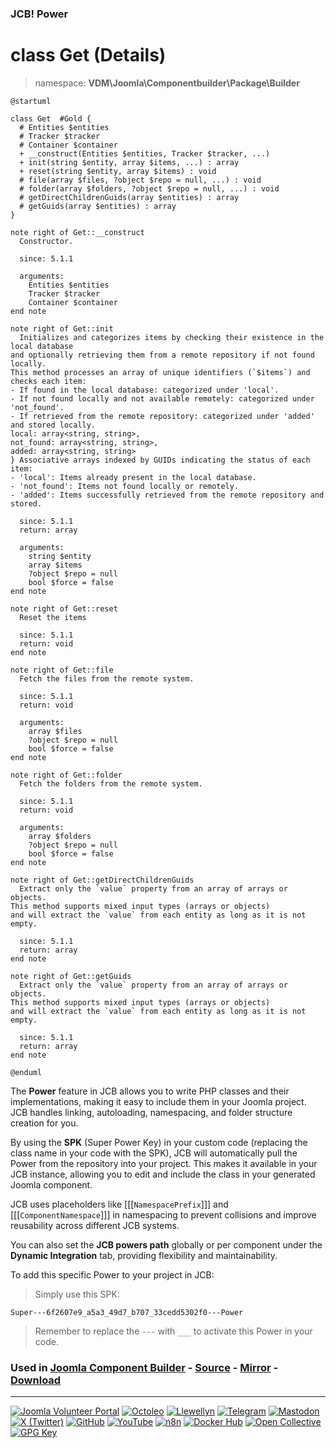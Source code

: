 ### JCB! Power
# class Get (Details)
> namespace: **VDM\Joomla\Componentbuilder\Package\Builder**

```uml
@startuml

class Get  #Gold {
  # Entities $entities
  # Tracker $tracker
  # Container $container
  + __construct(Entities $entities, Tracker $tracker, ...)
  + init(string $entity, array $items, ...) : array
  + reset(string $entity, array $items) : void
  # file(array $files, ?object $repo = null, ...) : void
  # folder(array $folders, ?object $repo = null, ...) : void
  # getDirectChildrenGuids(array $entities) : array
  # getGuids(array $entities) : array
}

note right of Get::__construct
  Constructor.

  since: 5.1.1
  
  arguments:
    Entities $entities
    Tracker $tracker
    Container $container
end note

note right of Get::init
  Initializes and categorizes items by checking their existence in the local database
and optionally retrieving them from a remote repository if not found locally.
This method processes an array of unique identifiers (`$items`) and checks each item:
- If found in the local database: categorized under 'local'.
- If not found locally and not available remotely: categorized under 'not_found'.
- If retrieved from the remote repository: categorized under 'added' and stored locally.
local: array<string, string>,
not_found: array<string, string>,
added: array<string, string>
} Associative arrays indexed by GUIDs indicating the status of each item:
- 'local': Items already present in the local database.
- 'not_found': Items not found locally or remotely.
- 'added': Items successfully retrieved from the remote repository and stored.

  since: 5.1.1
  return: array
  
  arguments:
    string $entity
    array $items
    ?object $repo = null
    bool $force = false
end note

note right of Get::reset
  Reset the items

  since: 5.1.1
  return: void
end note

note right of Get::file
  Fetch the files from the remote system.

  since: 5.1.1
  return: void
  
  arguments:
    array $files
    ?object $repo = null
    bool $force = false
end note

note right of Get::folder
  Fetch the folders from the remote system.

  since: 5.1.1
  return: void
  
  arguments:
    array $folders
    ?object $repo = null
    bool $force = false
end note

note right of Get::getDirectChildrenGuids
  Extract only the `value` property from an array of arrays or objects.
This method supports mixed input types (arrays or objects)
and will extract the `value` from each entity as long as it is not empty.

  since: 5.1.1
  return: array
end note

note right of Get::getGuids
  Extract only the `value` property from an array of arrays or objects.
This method supports mixed input types (arrays or objects)
and will extract the `value` from each entity as long as it is not empty.

  since: 5.1.1
  return: array
end note

@enduml
```

The **Power** feature in JCB allows you to write PHP classes and their implementations,
making it easy to include them in your Joomla project. JCB handles linking, autoloading,
namespacing, and folder structure creation for you.

By using the **SPK** (Super Power Key) in your custom code (replacing the class name
in your code with the SPK), JCB will automatically pull the Power from the repository
into your project. This makes it available in your JCB instance, allowing you to edit
and include the class in your generated Joomla component.

JCB uses placeholders like [[[`NamespacePrefix`]]] and [[[`ComponentNamespace`]]] in
namespacing to prevent collisions and improve reusability across different JCB systems.

You can also set the **JCB powers path** globally or per component under the
**Dynamic Integration** tab, providing flexibility and maintainability.

To add this specific Power to your project in JCB:

> Simply use this SPK:
```
Super---6f2607e9_a5a3_49d7_b707_33cedd5302f0---Power
```
> Remember to replace the `---` with `___` to activate this Power in your code.

### Used in [Joomla Component Builder](https://www.joomlacomponentbuilder.com) - [Source](https://git.vdm.dev/joomla/Component-Builder) - [Mirror](https://github.com/vdm-io/Joomla-Component-Builder) - [Download](https://git.vdm.dev/joomla/pkg-component-builder/releases)

---
[![Joomla Volunteer Portal](https://img.shields.io/badge/-Joomla-gold?logo=joomla)](https://volunteers.joomla.org/joomlers/1396-llewellyn-van-der-merwe "Join Llewellyn on the Joomla Volunteer Portal: Shaping the Future Together!") [![Octoleo](https://img.shields.io/badge/-Octoleo-black?logo=linux)](https://git.vdm.dev/octoleo "--quiet") [![Llewellyn](https://img.shields.io/badge/-Llewellyn-ffffff?logo=gitea)](https://git.vdm.dev/Llewellyn "Collaborate and Innovate with Llewellyn on Git: Building a Better Code Future!") [![Telegram](https://img.shields.io/badge/-Telegram-blue?logo=telegram)](https://t.me/Joomla_component_builder "Join Llewellyn and the Community on Telegram: Building Joomla Components Together!") [![Mastodon](https://img.shields.io/badge/-Mastodon-9e9eec?logo=mastodon)](https://joomla.social/@llewellyn "Connect and Engage with Llewellyn on Joomla Social: Empowering Communities, One Post at a Time!") [![X (Twitter)](https://img.shields.io/badge/-X-black?logo=x)](https://x.com/llewellynvdm "Join the Conversation with Llewellyn on X: Where Ideas Take Flight!") [![GitHub](https://img.shields.io/badge/-GitHub-181717?logo=github)](https://github.com/Llewellynvdm "Build, Innovate, and Thrive with Llewellyn on GitHub: Turning Ideas into Impact!") [![YouTube](https://img.shields.io/badge/-YouTube-ff0000?logo=youtube)](https://www.youtube.com/@OctoYou "Explore, Learn, and Create with Llewellyn on YouTube: Your Gateway to Inspiration!") [![n8n](https://img.shields.io/badge/-n8n-black?logo=n8n)](https://n8n.io/creators/octoleo "Effortless Automation and Impactful Workflows with Llewellyn on n8n!") [![Docker Hub](https://img.shields.io/badge/-Docker-grey?logo=docker)](https://hub.docker.com/u/llewellyn "Llewellyn on Docker: Containerize Your Creativity!") [![Open Collective](https://img.shields.io/badge/-Donate-green?logo=opencollective)](https://opencollective.com/joomla-component-builder "Donate towards JCB: Help Llewellyn financially so he can continue developing this great tool!") [![GPG Key](https://img.shields.io/badge/-GPG-blue?logo=gnupg)](https://git.vdm.dev/Llewellyn/gpg "Unlock Trust and Security with Llewellyn's GPG Key: Your Gateway to Verified Connections!")